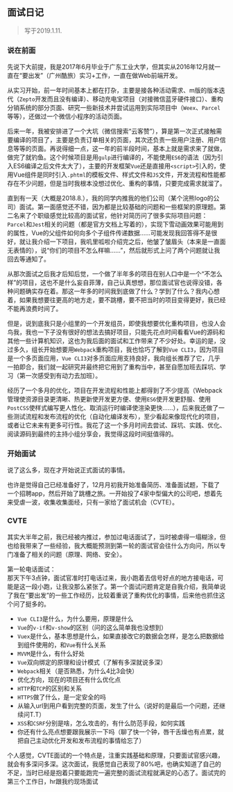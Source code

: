 ## 面试日记  
> 写于2019.1.11.  

### 说在前面  
先说下大前提，我是2017年6月毕业于广东工业大学，但其实从2016年12月就一直在“要出发”（广州酷旅）实习+工作，一直在做Web前端开发。

从实习开始，前一年时间基本上都在打杂，主要是接各种活动需求、m版的版本迭代（`Zepto`开发而且没有编译）、移动充电宝项目（对接微信蓝牙硬件接口）、重构分销系统的部分页面、研究一些新技术并尝试运用到实际项目中（`Weex`、`Parcel`等等），还做过一个微信小程序的活动页面。

后来一年，我被安排进了一个大坑（微信搜索“云客赞”），算是第一次正式接触需要编译的项目了，主要是负责订单相关的页面，其次还负责一些用户注册、用户信息等等的页面。再说得细一点，这一年的前半段时间，基本上就是需求来了就做，做完了就钓鱼。这个时候项目是用`gulp`进行编译的，不能使用`ES6`的语法（因为引入ES6编译之后文件太大了），主要的开发框架`Vue`还是直接用`<script>`引入的，使用Vue组件是同时引入`.phtml`的模板文件、样式文件和`JS`文件，开发流程和性能都存在不少问题，但是当时我根本没想过优化、重构的事情，只要完成需求就溜了。

直到有一天（大概是2018.8.），我的同学内推我的他们公司（某个浣熊logo的公司）面试。第一面感觉还不错，因为都是比较基础的问题和一些框架的原理题。第二名来了个职级感觉比较高的面试官，他针对简历问了很多实际项目问题：`Parcel`和`Jest`相关的问题（都是官方文档上写着的），实现下雪动画效果可能用到的属性，Vue的父组件如何向多个子组件传递数据……可能发现我回答得不是很好，就让我介绍一下项目，我叽里呱啦介绍完之后，他皱了皱眉头（本来是一直面无表情的），说“你们的项目不怎么样嘛……”，然后就形式上问了两个问题就让我回去等通知了。

从那次面试之后我才后知后觉，一个做了半年多的项目在别人口中是一个“不怎么样”的项目，这也不是什么妄自菲薄，自己认真想想，那位面试官也说得没错，各种问题确实存在着。那这一年多的时间我到底做了什么？学到了什么？我内心想着，如果我想要往更高的地方走，要不跳槽，要不把当时的项目变得更好，我已经不能再浪费时间了。

但是，说到底我只是小组里的一个开发组员，即使我想要优化重构项目，也没人会鸟我，我也一下子没有很好的想法去搞好项目，只能先花点时间看看Vue的源码和其他一些计算机知识，这也为我后面的面试和工作带来了不少好处。幸运的是，没过多久，组长开始想要用`Webpack`重构项目，我也恰巧了解到`Vue CLI3`，因为项目是一个多页面应用，`Vue CLI3`对多页面应用支持良好，我向组长推荐了它，几乎一拍即合，我们就一起研究并最终把它用到了重构当中，甚至自愿加班去踩坑、学习（第一次感受到有动力去加班）。

经历了一个多月的优化，项目在开发流程和性能上都得到了不少提高（Webpack管理使资源目录更清晰、热更新使开发更方便、使用`ES6`使开发更舒服、使用`PostCSS`使样式编写更人性化、取消运行时编译使渲染更快……），后来我还做了一些测试流程和发布流程的优化（自动化编译发布），至少看起来像现代化的项目，或者让它未来有更多可行性。我花了这一个多月时间去尝试、踩坑、实践、优化、阅读源码到最终的主持小组分享会，我觉得这段时间挺值得的。

### 开始面试  
说了这么多，现在才开始说正式面试的事情。

也许是觉得自己已经准备好了，12月月初我开始准备简历、准备面试题，下载了一个招聘app，然后开始了跳槽之旅。一开始投了4家中型偏大的公司吧，想着先来受虐一波，收集收集面经，只有一家给了面试机会（CVTE）。

### CVTE  
其实大半年之前，我已经被内推过，参加过电话面试了，当时被虐得一塌糊涂，但也给我带来了一些经验，我大概能预测到第一轮的面试官会往什么方向问，所以专门准备了相关的问题（原理、网络、安全）。

第一轮电话面试：  
那天下午3点钟，面试官准时打电话过来，我小跑着去信号好点的地方接电话，可能是这一段小跑，让我没那么紧张了。第一个面试问题肯定是自我介绍，我简单说了我在“要出发”的一些工作经历，比较着重说了重构优化的事情，后来他也抓住这个问了挺多的。

- `Vue CLI3`是什么，为什么要用，原理是什么
- `Vue`的`v-if`和`v-show`的区别（问的这么简单我也没想到）
- `Vuex`是什么，基本思想是什么，如果直接改它的数据会怎样，是怎么把数据给到组件使用的，和`Vue`有什么关系
- `MVVM`是什么，有什么好处
- `Vue`双向绑定的原理和设计模式（了解有多深就说多深）
- `Webpack`相关（是否熟悉，为什么4比3会快）
- 优化方向，现在的项目还有什么优化点
- `HTTP`和`TCP`的区别和关系
- `HTTPS`做了什么，是一定安全的吗
- 从输入url到用户看到完整的页面，发生了什么（说好的是最后一个问题，还继续问T.T）
- `XSS`和`CSRF`分别是啥，怎么攻击的，有什么防范手段，如何实践
- 你还有什么亮点想要跟我展示一下吗（聊了快一个钟，唇干舌燥也有点累，就把自己主动优化开发和发布流程的事情给忘了）

个人感觉，CVTE面试的一个特点是，注重实践基础和原理，只要面试官感兴趣，就会有多深问多深。这次面试，我感觉自己表现了80%吧，也确实知道了自己的不足，当时已经是抱着只要能跑完一遍完整的面试流程就满足的心态了。面试完的第三个工作日，hr跟我约现场面试


<!-- 业务驱动技术驱动 -->

